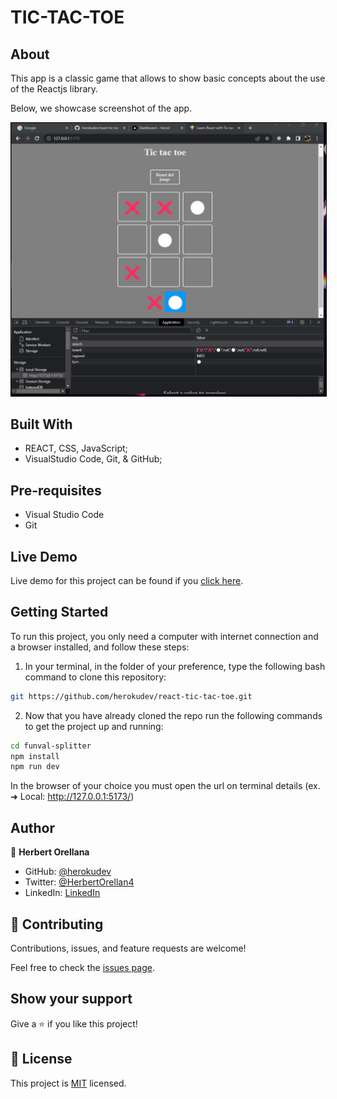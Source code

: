 # TIC-TAC-TOE

## About

This app is a classic game that allows to show basic concepts about the use of the Reactjs library.

Below, we showcase screenshot of the app.

<p align="center">
    <img style="border: 1px solid black;" src="src/images/Screenshot4.png" width="700" alt="reset-status">
</p>

## Built With

- REACT, CSS, JavaScript;
- VisualStudio Code, Git, & GitHub;

## Pre-requisites

- Visual Studio Code
- Git

## Live Demo

Live demo for this project can be found if you [click here](#).

## Getting Started

To run this project, you only need a computer with internet connection and a browser installed, and follow these steps:


1. In your terminal, in the folder of your preference, type the following bash command to clone this repository:

```sh
git https://github.com/herokudev/react-tic-tac-toe.git
```

2. Now that you have already cloned the repo run the following commands to get the project up and running:
```sh
cd funval-splitter
npm install
npm run dev
```
In the browser of your choice you must open the url on terminal details (ex.   ➜  Local:   http://127.0.0.1:5173/)

## Author

👤 **Herbert Orellana**

- GitHub: [@herokudev](https://github.com/herokudev)
- Twitter: [@HerbertOrellan4](https://twitter.com/HerbertOrellan4)
- LinkedIn: [LinkedIn](https://www.linkedin.com/in/herbert-orellana/)


## 🤝 Contributing

Contributions, issues, and feature requests are welcome!

Feel free to check the [issues page](https://github.com/herokudev/funval-splitter/issues).

## Show your support

Give a ⭐️ if you like this project!

## 📝 License

This project is [MIT](./LICENSE) licensed.
